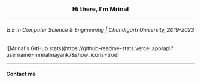 
<h3 align="center">Hi there, I'm Mrinal</h3>
  <hr>
 <h6 align="center">B.E in Computer Science & Engineering | Chandigarh University, 2019-2023 </h6>
 ![Mrinal's GitHub stats](https://github-readme-stats.vercel.app/api?username=mrinalmayank7&show_icons=true)

<hr>
  <h4>Contact me </h4>
  
 


